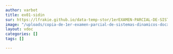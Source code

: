 ```yaml
---
author: varbot
title: ex01-sidin
sur: https://lfrakie.github.io/data-temp-stor/1erEXAMEN-PARCIAL-DE-SISTEMAS-DINAMICOS.odt.docx.pdf
image: "/uploads/copia-de-1er-examen-parcial-de-sistemas-dinamicos-docx-documentos-de-google-google-chrome.jpg"
layout: vdoc
categories: []
tags: []

---
```


